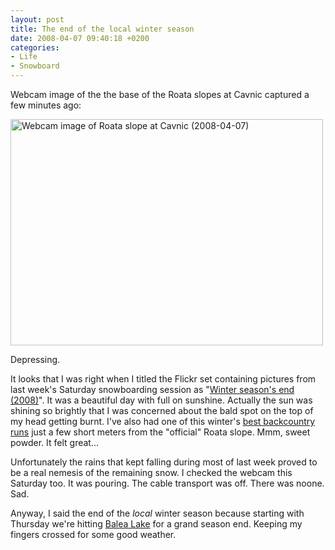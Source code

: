 ```yaml
---
layout: post
title: The end of the local winter season
date: 2008-04-07 09:40:18 +0200
categories:
- Life
- Snowboard
---
```

Webcam image of the the base of the Roata slopes at Cavnic captured a few minutes ago:

<img src="http://www.rusiczki.net/blog/blogpics/webcam-roata-cavnic-2008-04-07.png" width="500" height="362" class="image" alt="Webcam image of Roata slope at Cavnic (2008-04-07)"/>

Depressing.

It looks that I was right when I titled the Flickr set containing pictures from last week's Saturday snowboarding session as "<a href="http://www.flickr.com/photos/janos/sets/72157604301704587/">Winter season's end (2008)</a>". It was a beautiful day with full on sunshine. Actually the sun was shining so brightly that I was concerned about the bald spot on the top of my head getting burnt. I've also had one of this winter's <a href="http://www.flickr.com/photos/janos/2371573424/">best backcountry runs</a> just a few short meters from the "official" Roata slope. Mmm, sweet powder. It felt great...

Unfortunately the rains that kept falling during most of last week proved to be a real nemesis of the remaining snow. I checked the webcam this Saturday too. It was pouring. The cable transport was off. There was noone. Sad.

Anyway, I said the end of the <em>local</em> winter season because starting with Thursday we're hitting <a href="http://en.wikipedia.org/wiki/B%C3%A2lea_Lake">Balea Lake</a> for a grand season end. Keeping my fingers crossed for some good weather.

